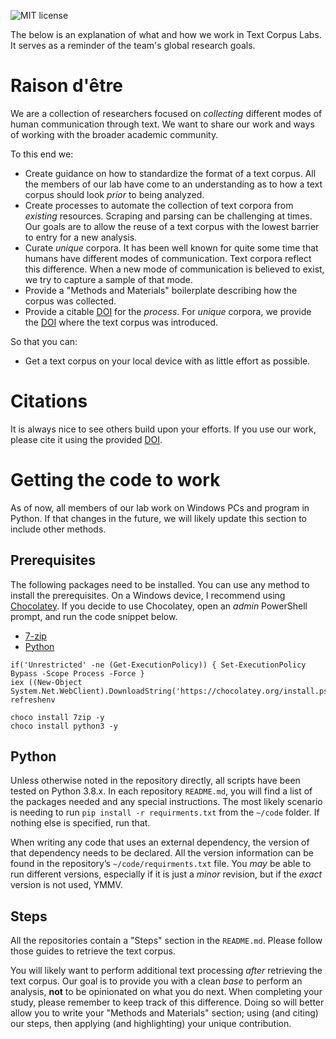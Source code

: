 ![MIT license](https://img.shields.io/badge/License-MIT-green.svg)

The below is an explanation of what and how we work in Text Corpus Labs.
It serves as a reminder of the team's global research goals.

# Raison d'être

We are a collection of researchers focused on _collecting_ different modes of human communication through text.
We want to share our work and ways of working with the broader academic community.

To this end we:

* Create guidance on how to standardize the format of a text corpus.
  All the members of our lab have come to an understanding as to how a text corpus should look _prior_ to being analyzed.
* Create processes to automate the collection of text corpora from _existing_ resources.
  Scraping and parsing can be challenging at times.
  Our goals are to allow the reuse of a text corpus with the lowest barrier to entry for a new analysis.
* Curate _unique_ corpora.
  It has been well known for quite some time that humans have different modes of communication.
  Text corpora reflect this difference.
  When a new mode of communication is believed to exist, we try to capture a sample of that mode.
* Provide a "Methods and Materials" boilerplate describing how the corpus was collected.
* Provide a citable [DOI](https://www.doi.org/) for the _process_.
  For _unique_ corpora, we provide the [DOI](https://www.doi.org/) where the text corpus was introduced.

So that you can:

* Get a text corpus on your local device with as little effort as possible.

# Citations

It is always nice to see others build upon your efforts.
If you use our work, please cite it using the provided [DOI](https://www.doi.org/).

# Getting the code to work

As of now, all members of our lab work on Windows PCs and program in Python.
If that changes in the future, we will likely update this section to include other methods.

## Prerequisites

The following packages need to be installed.
You can use any method to install the prerequisites.
On a Windows device, I recommend using [Chocolatey](https://chocolatey.org/install).
If you decide to use Chocolatey, open an _admin_ PowerShell prompt, and run the code snippet below.

* [7-zip](https://www.7-zip.org/)
* [Python](https://www.python.org/downloads/)
  
```{ps1}
if('Unrestricted' -ne (Get-ExecutionPolicy)) { Set-ExecutionPolicy Bypass -Scope Process -Force }
iex ((New-Object System.Net.WebClient).DownloadString('https://chocolatey.org/install.ps1'))
refreshenv

choco install 7zip -y
choco install python3 -y
```

## Python

Unless otherwise noted in the repository directly, all scripts have been tested on Python 3.8.x.
In each repository `README.md`, you will find a list of the packages needed and any special instructions.
The most likely scenario is needing to run `pip install -r requirments.txt` from the `~/code` folder.
If nothing else is specified, run that.

When writing any code that uses an external dependency, the version of that dependency needs to be declared.
All the version information can be found in the repository’s `~/code/requirments.txt` file.
You _may_ be able to run different versions, especially if it is just a _minor_ revision, but if the _exact_ version is not used, YMMV.

## Steps

All the repositories contain a "Steps" section in the `README.md`.
Please follow those guides to retrieve the text corpus.

You will likely want to perform additional text processing _after_ retrieving the text corpus.
Our goal is to provide you with a clean _base_ to perform an analysis, **not** to be opinionated on what you do next.
When completing your study, please remember to keep track of this difference.
Doing so will better allow you to write your "Methods and Materials" section; using (and citing) our steps, then applying (and highlighting) your unique contribution.
